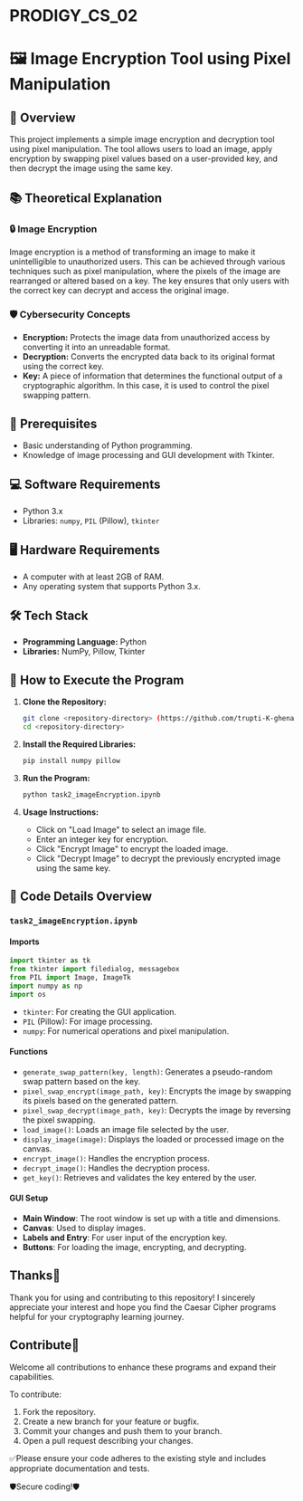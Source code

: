 # PRODIGY_CS_02
# 🖼️ Image Encryption Tool using Pixel Manipulation

## 📜 Overview
This project implements a simple image encryption and decryption tool using pixel manipulation. 
The tool allows users to load an image, apply encryption by swapping pixel values based on a user-provided key,
and then decrypt the image using the same key.

## 📚 Theoretical Explanation

### 🔒 Image Encryption
Image encryption is a method of transforming an image to make it unintelligible to unauthorized users. This can be achieved through various techniques such as pixel manipulation, where the pixels of the image are rearranged or altered based on a key. The key ensures that only users with the correct key can decrypt and access the original image.

### 🛡️ Cybersecurity Concepts
- **Encryption:** Protects the image data from unauthorized access by converting it into an unreadable format.
- **Decryption:** Converts the encrypted data back to its original format using the correct key.
- **Key:** A piece of information that determines the functional output of a cryptographic algorithm. In this case, it is used to control the pixel swapping pattern.

## 📝 Prerequisites
- Basic understanding of Python programming.
- Knowledge of image processing and GUI development with Tkinter.

## 💻 Software Requirements
- Python 3.x
- Libraries: `numpy`, `PIL` (Pillow), `tkinter`

## 🖥️ Hardware Requirements
- A computer with at least 2GB of RAM.
- Any operating system that supports Python 3.x.

## 🛠️ Tech Stack
- **Programming Language:** Python
- **Libraries:** NumPy, Pillow, Tkinter

## 🚀 How to Execute the Program

1. **Clone the Repository:**
    ```bash
   git clone <repository-directory> (https://github.com/trupti-K-ghenand/PRODIGY_CS_02)
   cd <repository-directory>
   ```

2. **Install the Required Libraries:**
   ```bash
   pip install numpy pillow
   ```

3. **Run the Program:**
   ```bash
   python task2_imageEncryption.ipynb
   ```

4. **Usage Instructions:**
   - Click on "Load Image" to select an image file.
   - Enter an integer key for encryption.
   - Click "Encrypt Image" to encrypt the loaded image.
   - Click "Decrypt Image" to decrypt the previously encrypted image using the same key.

## 📄 Code Details Overview

### `task2_imageEncryption.ipynb`

#### Imports
```python
import tkinter as tk
from tkinter import filedialog, messagebox
from PIL import Image, ImageTk
import numpy as np
import os
```
- `tkinter`: For creating the GUI application.
- `PIL` (Pillow): For image processing.
- `numpy`: For numerical operations and pixel manipulation.

#### Functions
- `generate_swap_pattern(key, length)`: Generates a pseudo-random swap pattern based on the key.
- `pixel_swap_encrypt(image_path, key)`: Encrypts the image by swapping its pixels based on the generated pattern.
- `pixel_swap_decrypt(image_path, key)`: Decrypts the image by reversing the pixel swapping.
- `load_image()`: Loads an image file selected by the user.
- `display_image(image)`: Displays the loaded or processed image on the canvas.
- `encrypt_image()`: Handles the encryption process.
- `decrypt_image()`: Handles the decryption process.
- `get_key()`: Retrieves and validates the key entered by the user.

#### GUI Setup
- **Main Window**: The root window is set up with a title and dimensions.
- **Canvas**: Used to display images.
- **Labels and Entry**: For user input of the encryption key.
- **Buttons**: For loading the image, encrypting, and decrypting.


## Thanks👏
Thank you for using and contributing to this repository! I sincerely appreciate your interest and hope you find the Caesar Cipher programs helpful for your cryptography learning journey.

## Contribute🤝

Welcome all contributions to enhance these programs and expand their capabilities.

To contribute:

1. Fork the repository.
2. Create a new branch for your feature or bugfix.
3. Commit your changes and push them to your branch.
4. Open a pull request describing your changes.

✅Please ensure your code adheres to the existing style and includes appropriate documentation and tests.

🛡️Secure coding!🛡️

